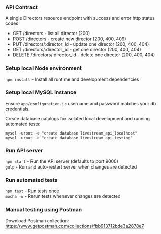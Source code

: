 ### API Contract
A single Directors resource endpoint with success and error http status codes
* GET /directors - list all director (200)
* POST /directors - create new director (200, 400, 409)
* PUT /directors/:director_id - update one director (200, 400, 404)
* GET /directors/:director_id - get one director (200, 400, 404)
* DELETE /directors/:director_id - delete one director (200, 400, 404)

### Setup local Node environment
`npm install` - Install all runtime and development dependencies

### Setup local MySQL instance

Ensure `app/configuration.js` username and password matches your db credentials.

Create database catalogs for isolated local development and running automated tests:

```
mysql -uroot -e "create database livestream_api_localhost"
mysql -uroot -e "create database livestream_api_testing"
```

### Run API server
`npm start` - Run the API server (defaults to port 9000)  
`gulp` - Run and auto-restart server when changes are detected  

### Run automated tests
`npm test` - Run tests once  
`mocha -w` - Rerun tests whenever changes are detected  

### Manual testing using Postman
Download Postman collection: https://www.getpostman.com/collections/fbb913712bde3a2878e7
